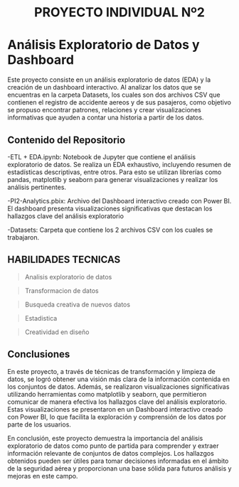 # <h1 align=center> **PROYECTO INDIVIDUAL Nº2** </h1>

# Análisis Exploratorio de Datos y Dashboard

Este proyecto consiste en un análisis exploratorio de datos (EDA) y la creación de un dashboard interactivo. Al analizar los datos que se encuentras en la carpeta Datasets, los cuales son dos archivos CSV que contienen el registro de accidente aereos y de sus pasajeros, como objetivo se propuso encontrar patrones, relaciones y crear visualizaciones informativas que ayuden a contar una historia a partir de los datos.

## Contenido del Repositorio

-ETL + EDA.ipynb: Notebook de Jupyter que contiene el análisis exploratorio de datos. Se realiza un EDA exhaustivo, incluyendo resumen de estadísticas descriptivas, entre otros. Para esto se utilizan librerías como pandas, matplotlib y seaborn para generar visualizaciones y realizar los análisis pertinentes.

-PI2-Analytics.pbix: Archivo del Dashboard interactivo creado con Power BI. El dashboard presenta visualizaciones significativas que destacan los hallazgos clave del análisis exploratorio

-Datasets: Carpeta que contiene los 2 archivos CSV con los cuales se trabajaron.

## HABILIDADES TECNICAS
> Analisis exploratorio de datos <br />

> Transformacion de datos <br />

> Busqueda creativa de nuevos datos <br />

> Estadistica

> Creatividad en diseño

## Conclusiones 

En este proyecto, a través de técnicas de transformación y limpieza de datos, se logró obtener una visión más clara de la información contenida en los conjuntos de datos.
Además, se realizaron visualizaciones significativas utilizando herramientas como matplotlib y seaborn, que permitieron comunicar de manera efectiva los hallazgos clave del análisis exploratorio. Estas visualizaciones se presentaron en un Dashboard interactivo creado con Power BI, lo que facilita la exploración y comprensión de los datos por parte de los usuarios.

En conclusión, este proyecto demuestra la importancia del análisis exploratorio de datos como punto de partida para comprender y extraer información relevante de conjuntos de datos complejos. Los hallazgos obtenidos pueden ser útiles para tomar decisiones informadas en el ámbito de la seguridad aérea y proporcionan una base sólida para futuros análisis y mejoras en este campo. 


